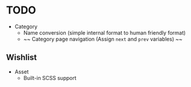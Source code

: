 # TODO
- Category
  - Name conversion (simple internal format to human friendly format)
  - ~~ Category page navigation (Assign `next` and `prev` variables) ~~

## Wishlist
- Asset
  - Built-in SCSS support
